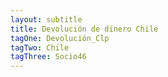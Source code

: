 ```yaml
---
layout: subtitle
title: Devolución de dinero Chile
tagOne: Devolución_Clp
tagTwo: Chile
tagThree: Socio46
---
```

